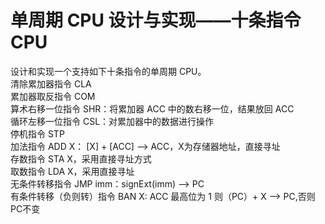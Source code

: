 # 单周期 CPU 设计与实现——十条指令 CPU
设计和实现一个支持如下十条指令的单周期 CPU。    
清除累加器指令 CLA  
累加器取反指令 COM  
算术右移一位指令 SHR：将累加器 ACC 中的数右移一位，结果放回 ACC  
循环左移一位指令 CSL：对累加器中的数据进行操作  
停机指令 STP  
加法指令 ADD X： [X] + [ACC] –> ACC，X为存储器地址，直接寻址  
存数指令 STA X，采用直接寻址方式  
取数指令 LDA X，采用直接寻址  
无条件转移指令 JMP imm：signExt(imm) –> PC  
有条件转移（负则转）指令 BAN X: ACC 最高位为 1 则（PC）+ X –> PC,否则 PC不变  
